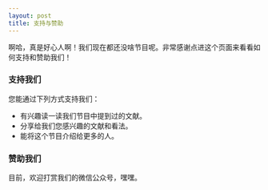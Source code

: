 ```yaml
---
layout: post
title: 支持与赞助
---
```

啊哈，真是好心人啊！我们现在都还没啥节目呢。非常感谢点进这个页面来看看如何支持和赞助我们！

### 支持我们

您能通过下列方式支持我们：
- 有兴趣读一读我们节目中提到过的文献。
- 分享给我们您感兴趣的文献和看法。
- 能将这个节目介绍给更多的人。

### 赞助我们

目前，欢迎打赏我们的微信公众号，嘿嘿。
